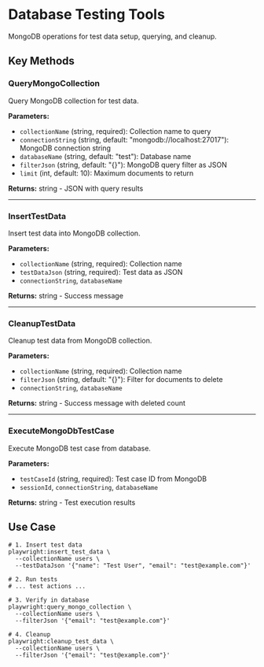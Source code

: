 # Database Testing Tools

MongoDB operations for test data setup, querying, and cleanup.

## Key Methods

### QueryMongoCollection
Query MongoDB collection for test data.

**Parameters:**
- `collectionName` (string, required): Collection name to query
- `connectionString` (string, default: "mongodb://localhost:27017"): MongoDB connection string
- `databaseName` (string, default: "test"): Database name
- `filterJson` (string, default: "{}"): MongoDB query filter as JSON
- `limit` (int, default: 10): Maximum documents to return

**Returns:** string - JSON with query results

---

### InsertTestData
Insert test data into MongoDB collection.

**Parameters:**
- `collectionName` (string, required): Collection name
- `testDataJson` (string, required): Test data as JSON
- `connectionString`, `databaseName`

**Returns:** string - Success message

---

### CleanupTestData
Cleanup test data from MongoDB collection.

**Parameters:**
- `collectionName` (string, required): Collection name
- `filterJson` (string, default: "{}"): Filter for documents to delete
- `connectionString`, `databaseName`

**Returns:** string - Success message with deleted count

---

### ExecuteMongoDbTestCase
Execute MongoDB test case from database.

**Parameters:**
- `testCaseId` (string, required): Test case ID from MongoDB
- `sessionId`, `connectionString`, `databaseName`

**Returns:** string - Test execution results

## Use Case

```
# 1. Insert test data
playwright:insert_test_data \
  --collectionName users \
  --testDataJson '{"name": "Test User", "email": "test@example.com"}'

# 2. Run tests
# ... test actions ...

# 3. Verify in database
playwright:query_mongo_collection \
  --collectionName users \
  --filterJson '{"email": "test@example.com"}'

# 4. Cleanup
playwright:cleanup_test_data \
  --collectionName users \
  --filterJson '{"email": "test@example.com"}'
```
